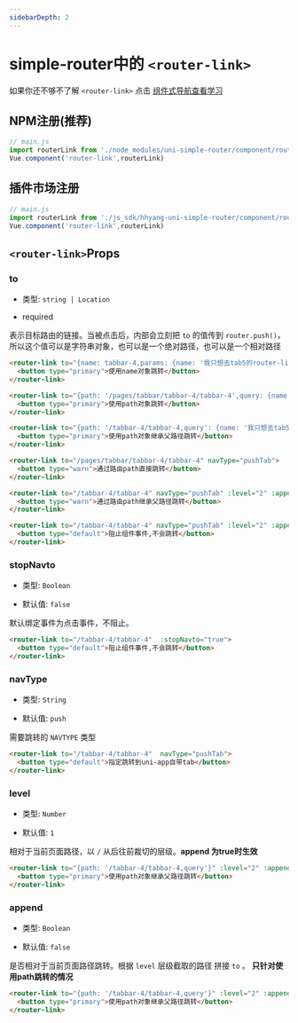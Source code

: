 ```yaml
---
sidebarDepth: 2
---
```


# simple-router中的 `<router-link>`

如果你还不够不了解 `<router-link>` 点击 [组件式导航查看学习](../start/cross/componentRoute)
 
## NPM注册(推荐)
```js
// main.js
import routerLink from './node_modules/uni-simple-router/component/router-link.vue'
Vue.component('router-link',routerLink)
```

## 插件市场注册
```js
// main.js
import routerLink from './js_sdk/hhyang-uni-simple-router/component/router-link.vue';
Vue.component('router-link',routerLink)
```
## `<router-link>`Props

### to
* 类型: `string | Location`

* required

表示目标路由的链接。当被点击后，内部会立刻把 `to` 的值传到 `router.push()`，所以这个值可以是字符串对象，也可以是一个绝对路径，也可以是一个相对路径

```html
<router-link to="{name: tabbar-4,params: {name: '我只想去tab5的router-link'}}" navType="pushTab">
  <button type="primary">使用name对象跳转</button>
</router-link>

<router-link to="{path: '/pages/tabbar/tabbar-4/tabbar-4',query: {name: '我只想去tab5的router-link'}}" navType="pushTab">
  <button type="primary">使用path对象跳转</button>
</router-link>

<router-link to="{path: '/tabbar-4/tabbar-4,query': {name: '我只想去tab5的router-link'}}" navType="pushTab" :level="2" :append="true">
  <button type="primary">使用path对象继承父路径跳转</button>
</router-link>

<router-link to="/pages/tabbar/tabbar-4/tabbar-4" navType="pushTab">
  <button type="warn">通过路由path直接跳转</button>
</router-link>

<router-link to="/tabbar-4/tabbar-4" navType="pushTab" :level="2" :append="true">
  <button type="warn">通过路由path继承父路径跳转</button>
</router-link>

<router-link to="/tabbar-4/tabbar-4" navType="pushTab" :level="2" :append="true" :stopNavto="true">
  <button type="default">阻止组件事件,不会跳转</button>
</router-link>
```

### stopNavto
* 类型: `Boolean`

* 默认值: `false`

默认绑定事件为点击事件，不阻止。
```html
<router-link to="/tabbar-4/tabbar-4"  :stopNavto="true">
  <button type="default">阻止组件事件,不会跳转</button>
</router-link>
```

### navType
* 类型: `String`

* 默认值: `push`

需要跳转的 `NAVTYPE` 类型
```html
<router-link to="/tabbar-4/tabbar-4"  navType="pushTab">
  <button type="default">指定跳转到uni-app自带tab</button>
</router-link>
```

### level
* 类型: `Number`

* 默认值: `1`

相对于当前页面路径，以 `/` 从后往前裁切的层级。**append 为true时生效**
```html
<router-link to="{path: '/tabbar-4/tabbar-4,query'}" :level="2" :append="true">
  <button type="primary">使用path对象继承父路径跳转</button>
</router-link>
```

### append
* 类型: `Boolean`

* 默认值: `false`

是否相对于当前页面路径跳转。根据 `level` 层级截取的路径 拼接 `to` 。 **只针对使用path跳转的情况**
```html
<router-link to="{path: '/tabbar-4/tabbar-4,query'}" :level="2" :append="true">
  <button type="primary">使用path对象继承父路径跳转</button>
</router-link>
```
